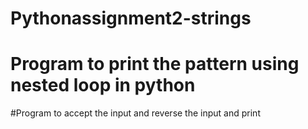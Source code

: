 # Pythonassignment2-strings 
# Program to print the pattern using nested loop in python
#Program to accept the input and reverse the input and print
